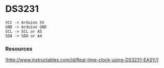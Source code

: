 # DS3231

	VCC -> Arduino 5V
	GND -> Arduino GND
	SCL -> SCL or A5
	SDA -> SDA or A4

### Resources

[http://www.instructables.com/id/Real-time-clock-using-DS3231-EASY/]